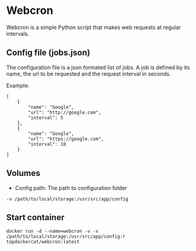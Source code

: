 # Webcron
Webcron is a simple Python script that makes web requests at regular intervals.


## Config file (jobs.json)
The configuration file is a json formated list of jobs. A job is defined by its name, the url to be requested and the request interval in seconds.

Example:
```
[
    {
        "name": "Google",
        "url": "http://google.com",
        "interval": 5
    },
    {
        "name": "Google",
        "url": "https://google.com",
        "interval": 10
    }
]
```

## Volumes
* Config path: The path to configuration folder
```
-v /path/to/local/storage:/usr/src/app/config
```

## Start container
```
docker run -d --name=webcron -v -v /path/to/local/storage:/usr/src/app/config:r topdockercat/webcron:latest
```